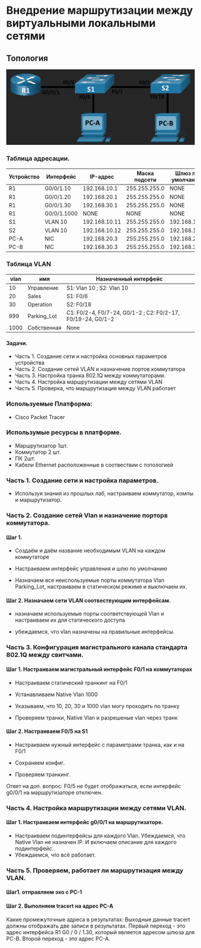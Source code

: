 # Внедрение маршрутизации между виртуальными локальными сетями
## Топология
![](https://github.com/Despirant/Desp_Labs/blob/main/pics/Labs6Topology.PNG)
### Таблица адресации.

| Устройство  | Интерфейс  | IP-адрес  | Маска подсети  | Шлюз по умолчанию  |
|---|---|---|---|---|
| R1  | G0/0/1.10  | 192.168.10.1  |  255.255.255.0 | NONE  |
| R1  | G0/0/1.20  | 192.168.20.1  |  255.255.255.0 | NONE  |
| R1  | G0/0/1.30  | 192.168.30.1  |  255.255.255.0 | NONE  |
| R1  | G0/0/1.1000  | NONE  | NONE  | NONE  |
| S1  | VLAN 10  | 192.168.10.11  | 255.255.255.0  | 192.168.10.1  |
| S2  | VLAN 10  | 192.168.10.12  | 255.255.255.0  | 192.168.10.1  |
| PC-A  | NIC  | 192.168.20.3  | 255.255.255.0  | 192.168.20.1  |
| PC-B  | NIC  | 192.168.30.3  | 255.255.255.0  | 192.168.30.1  |

### Таблица VLAN

| vlan  | имя  | Назначенный интерфейс  |
|---|---|---|
| 10  | Управление  | S1: Vlan 10 ; S2: Vlan 10  |
| 20  | Sales  | S1: F0/6  |
| 30  | Operation  | S2: F0/18  |
| 999  |  Parking_Lot | C1: F0/2-4, F0/7-24, G0/1-2 ; C2: F0/2-17, F0/19-24, G0/1-2  |
| 1000  | Собственная  | None  |

 #### Задачи.
 - Часть 1. Создание сети и настройка основных параметров устройства
 - Часть 2. Создание сетей VLAN и назначение портов коммутатора
 - Часть 3. Настройка транка 802.1Q между коммутаторами.
 - Часть 4. Настройка маршрутизации между сетями VLAN
 - Часть 5. Проверка, что маршрутизация между VLAN работает

 ### Используемые Платформа:
  - Cisco Packet Tracer
 ### Использумые ресурсы в платформе.
  - Маршрутизатор 1шт.
  - Коммутатор 2 шт.
  - ПК 2шт.
  - Кабели Ethernet расположенные в соотвествии с топологией

### Часть 1. Создание сети и настройка параметров. 
- Используя знания из прошлых лаб, настраиваем коммутатор, компы и маршрутизатор.
### Часть 2. Создание сетей Vlan и назначение порторв коммутатора. 
#### Шаг 1. 
- Создаём и даём название необходимым VLAN на каждом коммутаторе

- Настраиваем интерфейс управления и шлю по умолчанию

- Назначаем все неиспользуемые порты коммутатора Vlan Parking_Lot, настраиваем в статическом режиме и выключаем их.

#### Шаг 2. Назначаем сети VLAN соотвествующим интерфейсам.
- назначаем используемые порты соответствующей Vlan и настраиваем их для статического доступа

- убеждаемся, что vlan назначены на правильные интерфейсы.

### Часть 3. Конфигурация магистрального канала стандарта 802.1Q между свитчами.
#### Шаг 1. Настраиваем магистральный интерфейс F0/1 на коммутаторах 
- Настраиваем статический транкинг на F0/1

- Устанавливаем Native Vlan 1000

- Указываем, что 10, 20, 30 и 1000 vlan могу проходить по транку

- Проверяем транки, Native Vlan и разрешеные vlan через транк

#### Шаг 2. Настраиваем F0/5 на S1
- Настраиваем нужный интерфейс с параметрами транка, как и на F0/1
 
- Сохраняем конфиг.
 
- Проверяем транкинг.


Ответ на доп. вопрос:  F0/5 не будет отображаться, если интерфейс g0/0/1 на маршрутизаторе отключен.

### Часть 4. Настройка маршрутизации между сетями VLAN. 
#### Шаг 1. Настраиваем интерфейс g0/0/1 на маршрутизаторе.
- Настраиваем подинтерфейсы для каждого Vlan. Убеждаемся, что Native Vlan не назначен IP. И включаем описание для каждого подинтерфейс.
- Убеждаемся, что всё работает.

### Часть 5. Проверяем, работает ли маршрутизация между VLAN. 
#### Шаг1. отправляем эхо с PC-1

#### Шаг 2. Выполняем tracert на адрес PC-A

Какие промежуточные адреса в результатах: Выходные данные tracert должны отображать две записи в результатах. Первый переход - это адрес интерфейса R1 G0 / 0 / 1.30, который является адресом шлюза для PC-B. Второй переход - это адрес PC-A.

